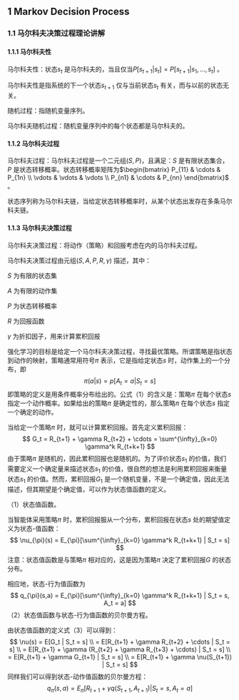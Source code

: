 ##  1 Markov Decision Process

### 1.1 马尔科夫决策过程理论讲解

#### 1.1.1 马尔科夫性

马尔科夫性：状态$s_t$ 是马尔科夫的，当且仅当$P[s_{t+1}|s_t] = P[s_{t+1}|s_1,...,s_t]$ 。

马尔科夫性是指系统的下一个状态$s_{t+1}$ 仅与当前状态$s_{t}$ 有关，而与以前的状态无关。

随机过程：指随机变量序列。

马尔科夫随机过程：随机变量序列中的每个状态都是马尔科夫的。

#### 1.1.2 马尔科夫过程

马尔科夫过程：马尔科夫过程是一个二元组$(S, P)$，且满足：$S$ 是有限状态集合，$P$ 是状态转移概率。状态转移概率矩阵为$\begin{bmatrix} P_{11} & \cdots & P_{1n} \\ \vdots & \vdots & \vdots \\ P_{n1} & \cdots & P_{nn}  \end{bmatrix}$ 。

状态序列称为马尔科夫链，当给定状态转移概率时，从某个状态出发存在多条马尔科夫链。

#### 1.1.3 马尔科夫决策过程

马尔科夫决策过程：将动作（策略）和回报考虑在内的马尔科夫过程。

马尔科夫决策过程由元组$(S, A, P, R, \gamma)$ 描述，其中：

$S$	为有限的状态集

$A$	为有限的动作集

$P$	为状态转移概率

$R$	为回报函数

$\gamma$	为折扣因子，用来计算累积回报

强化学习的目标是给定一个马尔科夫决策过程，寻找最优策略。所谓策略是指状态到动作的映射，策略通常用符号$\pi$ 表示，它是指给定状态$s$ 时，动作集上的一个分布，即
$$
\pi(a | s) = p[A_t = a|S_t = s]
$$
即策略的定义是用条件概率分布给出的。公式（$1$）的含义是：策略$\pi$ 在每个状态$s$ 指定一个动作概率。如果给出的策略$\pi$ 是确定性的，那么策略$\pi$ 在每个状态$s$ 指定一个确定的动作。

当给定一个策略$\pi$ 时，就可以计算累积回报。首先定义累积回报：
$$
G_t = R_{t+1} + \gamma R_{t+2} + \cdots = \sum^{\infty}_{k=0} \gamma^k R_{t+k+1}
$$
由于策略$\pi$ 是随机的，因此累积回报也是随机的。为了评价状态$s_1$ 的价值，我们需要定义一个确定量来描述状态$s_1$ 的价值，很自然的想法是利用累积回报来衡量状态$s_1$ 的价值。然而，累积回报$G_1$ 是一个随机变量，不是一个确定值，因此无法描述，但其期望是个确定值，可以作为状态值函数的定义。

（1）状态值函数。

当智能体采用策略$\pi$ 时，累积回报服从一个分布，累积回报在状态$s$ 处的期望值定义为状态-值函数：
$$
\nu_{\pi}(s) = E_{\pi}[\sum^{\infty}_{k=0} \gamma^k R_{t+k+1} | S_t = s]
$$
注意：状态值函数是与策略$\pi$ 相对应的，这是因为策略$\pi$ 决定了累积回报$G$ 的状态分布。

相应地，状态-行为值函数为
$$
q_{\pi}(s,a) = E_{\pi}[\sum^{\infty}_{k=0} \gamma^k R_{t+k+1} | S_t = s, A_t = a]
$$
（2）状态值函数与状态-行为值函数的贝尔曼方程。

由状态值函数的定义式（$3$）可以得到：
$$
\nu(s) = E[G_t | S_t = s] \\ 
	   = E[R_{t+1} + \gamma R_{t+2} + \cdots | S_t = s] \\
       = E[R_{t+1} + \gamma (R_{t+2} + \gamma R_{t+3} + \cdots) | S_t = s] \\
       = E[R_{t+1} + \gamma G_{t+1} | S_t = s] \\
       = E[R_{t+1} + \gamma \nu(S_{t+1}) | S_t = s]
$$
同样我们可以得到状态-动作值函数的贝尔曼方程：
$$
q_{\pi}(s, a) = E_{\pi}[R_{t+1} + \gamma q(S_{t+1},A_{t+1})|S_t = s, A_t = a]
$$
